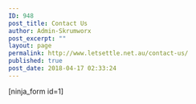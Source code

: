 ```yaml
---
ID: 948
post_title: Contact Us
author: Admin-Skrumworx
post_excerpt: ""
layout: page
permalink: http://www.letsettle.net.au/contact-us/
published: true
post_date: 2018-04-17 02:33:24
---
```

[ninja_form id=1]